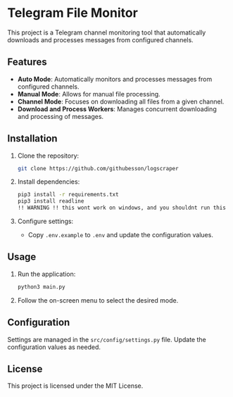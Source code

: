 # Telegram File Monitor

This project is a Telegram channel monitoring tool that automatically downloads and processes messages from configured channels.

## Features

- **Auto Mode**: Automatically monitors and processes messages from configured channels.
- **Manual Mode**: Allows for manual file processing.
- **Channel Mode**: Focuses on downloading all files from a given channel.
- **Download and Process Workers**: Manages concurrent downloading and processing of messages.

## Installation

1. Clone the repository:
    ```sh
    git clone https://github.com/githubesson/logscraper
    ```

2. Install dependencies:
    ```sh
    pip3 install -r requirements.txt
    pip3 install readline 
    !! WARNING !! this wont work on windows, and you shouldnt run this project on windows. any issues about this will be closed.
    ```

3. Configure settings:
    - Copy `.env.example` to `.env` and update the configuration values.

## Usage

1. Run the application:
    ```sh
    python3 main.py
    ```

2. Follow the on-screen menu to select the desired mode.

## Configuration

Settings are managed in the `src/config/settings.py` file. Update the configuration values as needed.

## License

This project is licensed under the MIT License.